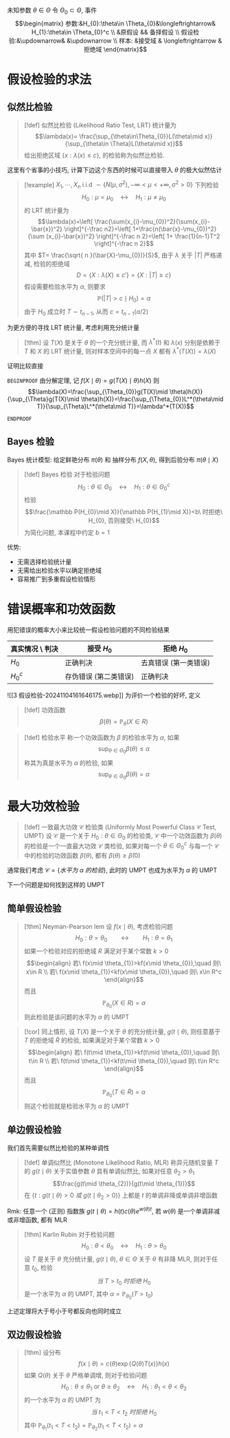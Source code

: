 未知参数 $\theta\in\Theta$ 令 $\Theta_{0}\subset\Theta$, 事件
$$\begin{matrix}
参数:&H_{0}:\theta\in \Theta_{0}&\longleftrightarrow& H_{1}:\theta\in \Theta_{0}^c \\
&原假设 && 备择假设 \\
假设检验:&\updownarrow&  &\updownarrow \\
样本: &接受域 & \longleftrightarrow & 拒绝域
\end{matrix}$$

# 假设检验的求法

## 似然比检验

> [!def] 似然比检验 (Likelihood Ratio Test, LRT) 
> 统计量为
> $$\lambda(x)= \frac{\sup_{\theta\in\Theta_{0}}L(\theta\mid x)}{\sup_{\theta\in \Theta}L(\theta\mid x)}$$
> 给出拒绝区域 $\{x:\lambda(x)\leq c\}$, 的检验称为似然比检验.

这里有个省事的小技巧, 计算下边这个东西的时候可以直接带入 $\theta$ 的极大似然估计

> [!example]
> $X_{1},\cdots,X_{n}\text{ i.i.d }\sim \{N(\mu,\sigma^2),-\infty<\mu<+\infty,\sigma^2>0\}$ 下列检验
> $$H_{0}:\mu=\mu_{0}\quad \longleftrightarrow\quad  H_{1}:\mu\neq \mu_{0} $$
> 的 LRT 统计量为
> $$\lambda(x)=\left[  \frac{\sum(x_{i}-\mu_{0})^2}{\sum(x_{i}-\bar{x})^2} \right]^{-\frac n2}=\left[ 1+\frac{n(\bar{x}-\mu_{0})^2}{\sum (x_{i}-\bar{x})^2} \right]^{-\frac n 2}=\left[ 1+ \frac{1}{n-1}T^2 \right]^{-\frac n 2}$$
> 其中 $T= \frac{\sqrt{ n }(\bar{X}-\mu_{0})}{S}$, 由于 $\lambda$ 关于 $|T|$ 严格递减, 检验的拒绝域
> $$D=\{X:\lambda(X)\leq c'\}=\{X:|T| \geq c\}$$
> 假设需要检验水平为 $\alpha$, 则要求
> $$\mathbb P(|T|>c\mid H_{0})=\alpha$$
> 由于 $H_{0}$ 成立时 $T\sim t_{n-1}$, 从而 $c=t_{n-1}(\alpha/2)$

为更方便的寻找 LRT 统计量, 考虑利用充分统计量

> [!thm]
> 设 $T(X)$ 是关于 $\theta$ 的一个充分统计量, 而 $\lambda^*(t)$ 和 $\lambda(x)$ 分别是依赖于 $T$ 和 $X$ 的 LRT 统计量, 则对样本空间中的每一点 $X$ 都有 $\lambda^*(T(X))=\lambda(X)$

证明比较直接

`BEGINPROOF`
由分解定理, 记 $f(X\mid \theta)=g(T(X)\mid \theta)h(X)$ 则
$$\lambda(X)=\frac{\sup_{\Theta_{0}}g(T(X)\mid \theta)h(X)}{\sup_{\Theta}g(T(X)\mid \theta)h(X)}=\frac{\sup_{\Theta_{0}}L^*(\theta\mid T)}{\sup_{\Theta}L^*(\theta\mid T)}=\lambda^*(T(X))$$

`ENDPROOF`

## Bayes 检验

Bayes 统计模型: 给定鲜艳分布 $\pi(\theta)$ 和 抽样分布 $f(X,\theta)$, 得到后验分布 $\pi(\theta\mid X)$

> [!def] Bayes 检验
> 对于检验问题
> $$H_{0}:\theta\in \Theta_{0}\quad \longleftrightarrow \quad H_{1}:\theta\in \Theta_{0}^c$$
> 检验
> $$\frac{\mathbb P(H_{0}\mid X)}{\mathbb P(H_{1}\mid X)}<b\ 时拒绝\ H_{0}, 否则接受\ H_{0}$$
> 为简化问题, 本课程中约定 $b=1$

优势:
- 无需选择检验统计量
- 无需给出检验水平以确定拒绝域
- 容易推广到多重假设检验情形

# 错误概率和功效函数

用犯错误的概率大小来比较统一假设检验问题的不同检验结果

| 真实情况 \\ 判决 | 接受 $H_{0}$ | 拒绝 $H_{0}$ |
| ---- | ---- | ---- |
| $H_{0}$ | 正确判决 | 去真错误 (第一类错误) |
| $H_{0}^c$ | 存伪错误 (第二类错误) | 正确判决 |

![[3 假设检验-20241104161646175.webp]]
为评价一个检验的好坏, 定义

> [!def] 功效函数
> $$\beta(\theta)=\mathbb P_{\theta}(X\in R) $$

> [!def] 检验水平
> 称一个功效函数为 $\beta$ 的检验水平为 $\alpha$, 如果
> $$\sup_{\theta\in \Theta_{0}}\beta(\theta)\leq\alpha$$
> 称其为真是水平为 $\alpha$ 的检验, 如果
> $$\sup_{\theta\in \Theta_{0}}\beta(\theta)=\alpha $$

# 最大功效检验

> [!def] 一致最大功效 $\mathcal C$ 检验类 (Uniformly Most Powerful Class $\mathcal C$ Test, UMPT)
> 设 $\mathcal C$ 是一个关于 $H_{0}:\theta\in \Theta_{0}$ 的检验类, $\mathcal C$ 中一个功效函数为 $\beta(\theta)$ 的检验是一个一直最大功效 $\mathcal C$ 类检验, 如果对每一个 $\theta\in\Theta_{0}^c$ 与每一个 $\mathcal C$ 中的检验的功效函数 $\tilde{\beta}(\theta)$, 都有 $\beta(\theta)\geq\tilde{\beta} (0)$

通常我们考虑 $\mathcal C=\{水平为\ \alpha\ 的检验\}$, 此时的 UMPT 也成为水平为 $\alpha$ 的 UMPT

下一个问题是如何找到这样的 UMPT

## 简单假设检验

> [!thm] Neyman-Pearson lem
> 设 $f(x\mid \theta)$, 考虑检验问题
> $$H_{0}:\theta=\theta_{0}\qquad\longleftrightarrow\qquad H_{1}:\theta=\theta_{1}$$
> 如果一个检验对应的拒绝域 $R$ 满足对于某个常数 $k>0$
> $$\begin{align}
> 若\ f(x\mid \theta_{1})>kf(x\mid \theta_{0}),\quad 则\ x\in R \\
> 若\ f(x\mid \theta_{1})<kf(x\mid \theta_{0}),\quad 则\ x\in R^c 
> \end{align}$$
> 而且
> $$\mathbb P_{\theta_{0}}(X\in R)=\alpha$$
> 则此检验是该问题的水平为 $\alpha$ 的 UMPT

> [!cor]
> 同上情形, 设 $T(X)$ 是一个关于 $\theta$ 的充分统计量, $g(t\mid \theta)$, 则任意基于 $T$ 的拒绝域 $\tilde{R}$ 的检验, 如果满足对于某个常数 $k>0$
> $$\begin{align}
> 若\ f(t\mid \theta_{1})>kf(t\mid \theta_{0}),\quad 则\ t\in R \\
> 若\ f(t\mid \theta_{1})<kf(t\mid \theta_{0}),\quad 则\ t\in R^c 
> \end{align}$$
> 而且
> $$\mathbb P_{\theta_{0}}(T\in \tilde{R} )=\alpha$$
> 则这个检验就是检验水平为 $\alpha$ 的 UMPT

## 单边假设检验

我们首先需要似然比检验的某种单调性

> [!def] 单调似然比 (Monotone Likelihood Ratio, MLR)
> 称异元随机变量 $T$ 的 $g(t\mid \theta)$ 关于实值参数 $\theta$ 具有单调似然比, 如果对任意 $\theta_{2}>\theta_{1}$
> $$\frac{g(t\mid \theta_{2})}{g(t\mid \theta_{1})}$$
> 在 $\{t:g(t\mid \theta)>0\ 或\ g(t\mid \theta_{2}>0)\}$ 上都是 $t$ 的单调非降或单调非增函数

Rmk:
任意一个 (正则) 指数族 $g(t\mid \theta)=h(t)c(\theta)e^{w(\theta)t}$, 若 $w(\theta)$ 是一个单调非减或非增函数, 都有 MLR

> [!thm] Karlin Rubin
> 对于检验问题
> $$H_{0}:\theta<\theta_{0}\quad \longleftrightarrow\quad H_{1}:\theta>\theta_{0}$$
> 设 $T$ 是关于 $\theta$ 充分统计量, $g(t\mid \theta)$, $\theta\in \Theta$ 关于 $\theta$ 有非降 MLR, 则对于任意 $t_{0}$, 检验
> $$当\ T>t_{0}\ 时拒绝\ H_{0}$$
> 是一个水平为 $\alpha$ 的 UMPT, 其中 $\alpha=\mathbb P_{\theta_{0}}(T>t_{0})$

上述定理将大于号小于号都反向也同时成立

## 双边假设检验

> [!thm]
> 设分布
> $$f(x\mid \theta)=c(\theta)\exp\{Q(\theta)T(x)\}h(x)$$
> 如果 $Q(\theta)$ 关于 $\theta$ 严格单调增, 则对于检验问题
> $$H_{0}:\theta\leq\theta_{1}\text{ or }\theta\geq\theta_{2}\quad \longleftrightarrow \quad H_{1}:\theta_{1}<\theta<\theta_{2}$$
> 的一个水平为 $\alpha$ 的 UMPT 为
> $$当\ t_{1}<T<t_{2}\ 时拒绝 \ H_{0}$$
> 其中 $\mathbb P_{\theta_{1}}(t_{1}<T<t_{2})=\mathbb P_{\theta_{2}}(t_{1}<T<t_{2})=\alpha$